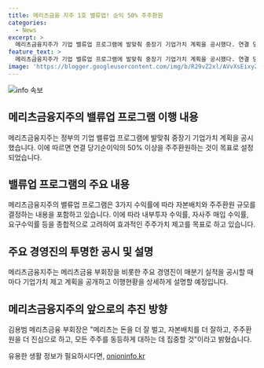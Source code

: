 ```yaml
---
title: 메리츠금융 지주 1호 밸류업! 순익 50% 주주환원
categories:
  - News
excerpt: >
  메리츠금융지주가 기업 밸류업 프로그램에 발맞춰 중장기 기업가치 계획을 공시했다. 연결 당기순이익의 50% 이상 주주환원을 목표로 하며, 3가지 수익률에 따라 자본배치와 주주환원 규모를 결정할 계획이다. 또한, 매분기 실적 공시 시 기업가치 제고 계획을 상세히 공개하고 이행현황을 설명할 예정이다. 이를 통해 메리츠금융의 주주가치 제고에 더욱 집중하고, 차별화를 이루어 나갈 것으로 전망된다.
feature_text: >
  메리츠금융지주가 기업 밸류업 프로그램에 발맞춰 중장기 기업가치 계획을 공시했다. 연결 당기순이익의 50% 이상 주주환원을 목표로 하며, 3가지 수익률에 따라 자본배치와 주주환원 규모를 결정할 계획이다. 또한, 매분기 실적 공시 시 기업가치 제고 계획을 상세히 공개하고 이행현황을 설명할 예정이다. 이를 통해 메리츠금융의 주주가치 제고에 더욱 집중하고, 차별화를 이루어 나갈 것으로 전망된다.
image: 'https://blogger.googleusercontent.com/img/b/R29vZ2xl/AVvXsEixyZcFfHzMRdzZMjFBmAUKJYCLCGyLL1o632UiGVXcaFdKo_bkvkuCioo0uUKlGfBVcT3P84aROyZIXSBEx3Aw5nCQ3pTgDom1WDC4m8eifvWiAmWEEVb4x6G_l8C0QH225ldMjyaFvpxGEBGNO37VmDTDMHGhJPq73UglMfDca1-0aw/s1600/blogspot.png'
---
```


<p><img src="https://blogger.googleusercontent.com/img/b/R29vZ2xl/AVvXsEixyZcFfHzMRdzZMjFBmAUKJYCLCGyLL1o632UiGVXcaFdKo_bkvkuCioo0uUKlGfBVcT3P84aROyZIXSBEx3Aw5nCQ3pTgDom1WDC4m8eifvWiAmWEEVb4x6G_l8C0QH225ldMjyaFvpxGEBGNO37VmDTDMHGhJPq73UglMfDca1-0aw/s1600/blogspot.png" alt="info 속보" /></p>

<h2 data-ke-size="size26">메리츠금융지주의 밸류업 프로그램 이행 내용</h2>

<p data-ke-size="size16">메리츠금융지주는 정부의 기업 밸류업 프로그램에 발맞춰 중장기 기업가치 계획을 공시했습니다. 이에 따르면 연결 당기순이익의 50% 이상을 주주환원하는 것이 목표로 설정되었습니다.</p>

<h2 data-ke-size="size26">밸류업 프로그램의 주요 내용</h2>

<p data-ke-size="size16">메리츠금융지주의 밸류업 프로그램은 3가지 수익률에 따라 자본배치와 주주환원 규모를 결정하는 내용을 포함하고 있습니다. 이에 따라 내부투자 수익률, 자사주 매입 수익률, 요구수익률 등을 종합적으로 고려하여 효과적인 주주가치 제고를 목표로 하고 있습니다.</p>

<h2 data-ke-size="size26">주요 경영진의 투명한 공시 및 설명</h2>

<p data-ke-size="size16">메리츠금융지주는 메리츠금융 부회장을 비롯한 주요 경영진이 매분기 실적을 공시할 때마다 기업가치 제고 계획을 공개하고 이행현황을 상세하게 설명할 예정입니다.</p>

<h2 data-ke-size="size26">메리츠금융지주의 앞으로의 추진 방향</h2>

<p data-ke-size="size16">김용범 메리츠금융 부회장은 "메리츠는 돈을 더 잘 벌고, 자본배치를 더 잘하고, 주주환원을 더 진심으로 하고, 모든 주주를 동등하게 대하는 데 집중할 것"이라고 밝혔습니다.</p>
유용한 생활 정보가 필요하시다면, <a href="https://onioninfo.kr" rel="dofollow">onioninfo.kr</a>


